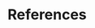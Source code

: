 ---
layout: single
author_profile: true
permalink: /references/
toc: true
title: References
toc_label: "Contents"
toc_icon: "fab fa-fw fa-th-list"
---